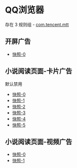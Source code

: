# QQ浏览器

存在 3 规则组 - [com.tencent.mtt](/src/apps/com.tencent.mtt.ts)

## 开屏广告

- [快照-0](https://i.gkd.li/import/12472630)

## 小说阅读页面-卡片广告

默认禁用

- [快照-0](https://i.gkd.li/import/12907446)
- [快照-1](https://i.gkd.li/import/12907445)
- [快照-2](https://i.gkd.li/import/12907654)
- [快照-3](https://i.gkd.li/import/12907651)
- [快照-4](https://i.gkd.li/import/12907655)
- [快照-5](https://i.gkd.li/import/12907653)

## 小说阅读页面-视频广告

- [快照-0](https://i.gkd.li/import/12909822)
- [快照-1](https://i.gkd.li/import/12908955)
